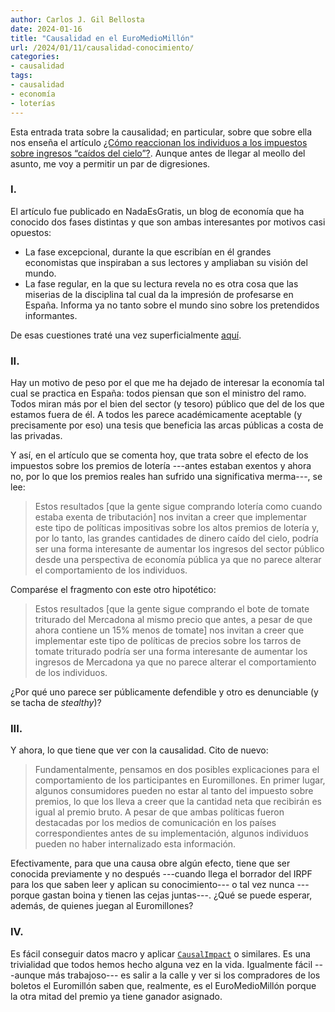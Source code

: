 ```yaml
---
author: Carlos J. Gil Bellosta
date: 2024-01-16
title: "Causalidad en el EuroMedioMillón"
url: /2024/01/11/causalidad-conocimiento/
categories:
- causalidad
tags:
- causalidad
- economía
- loterías
---
```


Esta entrada trata sobre la causalidad; en particular, sobre que sobre ella nos enseña el artículo
[¿Cómo reaccionan los individuos a los impuestos sobre ingresos “caídos del cielo”?](https://nadaesgratis.es/admin/como-reaccionan-los-individuos-a-los-impuestos-sobre-ingresos-caidos-del-cielo).
Aunque antes de llegar al meollo del asunto, me voy a permitir un par de digresiones.

### I.

El artículo fue publicado en NadaEsGratis, un blog de economía que ha conocido dos fases distintas y que son ambas interesantes por motivos casi opuestos:

* La fase excepcional, durante la que escribían en él grandes economistas que inspiraban a sus lectores y ampliaban su visión del mundo.
* La fase regular, en la que su lectura revela no es otra cosa que las miserias de la disciplina tal cual da la impresión de profesarse en España. Informa ya no tanto sobre el mundo sino sobre los pretendidos informantes.

De esas cuestiones traté una vez superficialmente [aquí](/2022/07/28/nadaesgratis-temas/).

### II.

Hay un motivo de peso por el que me ha dejado de interesar la economía tal cual se practica en España: todos piensan que son el ministro del ramo. Todos miran más por el bien del sector (y tesoro) público que del de los que estamos fuera de él. A todos les parece académicamente aceptable (y precisamente por eso) una tesis que beneficia las arcas públicas a costa de las privadas.

Y así, en el artículo que se comenta hoy, que trata sobre el efecto de los impuestos sobre los premios de lotería ---antes estaban exentos y ahora no, por lo que los premios reales han sufrido una significativa merma---, se lee:

> Estos resultados [que la gente sigue comprando lotería como cuando estaba exenta de tributación] nos invitan a creer que implementar este tipo de políticas impositivas sobre los altos premios de lotería y, por lo tanto, las grandes cantidades de dinero caído del cielo, podría ser una forma interesante de aumentar los ingresos del sector público desde una perspectiva de economía pública ya que no parece alterar el comportamiento de los individuos.

Comparése el fragmento con este otro hipotético:

> Estos resultados [que la gente sigue comprando el bote de tomate triturado del Mercadona al mismo precio que antes, a pesar de que ahora contiene un 15% menos de tomate] nos invitan a creer que implementar este tipo de políticas de precios sobre los tarros de tomate triturado  podría ser una forma interesante de aumentar los ingresos de Mercadona ya que no parece alterar el comportamiento de los individuos.

¿Por qué uno parece ser públicamente defendible y otro es denunciable (y se tacha de _stealthy_)?

### III.

Y ahora, lo que tiene que ver con la causalidad. Cito de nuevo:

> Fundamentalmente, pensamos en dos posibles explicaciones para el comportamiento de los participantes en Euromillones. En primer lugar, algunos consumidores pueden no estar al tanto del impuesto sobre premios, lo que los lleva a creer que la cantidad neta que recibirán es igual al premio bruto. A pesar de que ambas políticas fueron destacadas por los medios de comunicación en los países correspondientes antes de su implementación, algunos individuos pueden no haber internalizado esta información.

Efectivamente, para que una causa obre algún efecto, tiene que ser conocida previamente y no después ---cuando llega el borrador del IRPF para los que saben leer y aplican su conocimiento--- o tal vez nunca ---porque gastan boina y tienen las cejas juntas---. ¿Qué se puede esperar, además, de quienes juegan al Euromillones?

### IV.

Es fácil conseguir datos macro y aplicar [`CausalImpact`](https://google.github.io/CausalImpact/CausalImpact.html) o similares. Es una trivialidad que todos hemos hecho alguna vez en la vida. Igualmente fácil ---aunque más trabajoso--- es salir a la calle y ver si los compradores de los boletos el Euromillón saben que, realmente, es el EuroMedioMillón porque la otra mitad del premio ya tiene ganador asignado.